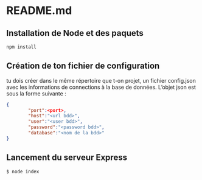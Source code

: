 # README.md

## Installation de Node et des paquets

```bash
npm install
```

## Création de ton fichier de configuration

tu dois créer dans le même répertoire que t-on projet, un fichier config.json avec les informations de connections à la base de données. L’objet json est sous la forme suivante :

```json
{
        "port":<port>,
        "host":"<url bdd>",
        "user":"<user bdd>",
        "password":"<password bdd>",
        "database":"<nom de la bdd>"
}
```

## Lancement du serveur Express

```bash
$ node index
```
